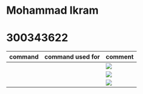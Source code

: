 # Mohammad Ikram
# 300343622

|command|command used for |comment|
|--|--|--|
|||![](./img/)|
|||![](./img/)|
|||![](./img/)|

